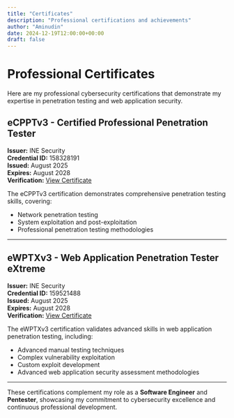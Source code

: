 ```yaml
---
title: "Certificates"
description: "Professional certifications and achievements"
author: "Aminudin"
date: 2024-12-19T12:00:00+00:00
draft: false
---
```


# Professional Certificates

Here are my professional cybersecurity certifications that demonstrate my expertise in penetration testing and web application security.

## eCPPTv3 - Certified Professional Penetration Tester

**Issuer:** INE Security  
**Credential ID:** 158328191  
**Issued:** August 2025  
**Expires:** August 2028  
**Verification:** [View Certificate](https://certs.ine.com/a72bf061-2efb-4b11-af09-d6a505255350)

The eCPPTv3 certification demonstrates comprehensive penetration testing skills, covering:
- Network penetration testing
- System exploitation and post-exploitation
- Professional penetration testing methodologies

---

## eWPTXv3 - Web Application Penetration Tester eXtreme

**Issuer:** INE Security  
**Credential ID:** 159521488  
**Issued:** August 2025  
**Expires:** August 2028  
**Verification:** [View Certificate](https://certs.ine.com/4c108c98-3962-4464-94b0-7fd98fd5df83#acc.UKnyYa0i)

The eWPTXv3 certification validates advanced skills in web application penetration testing, including:
- Advanced manual testing techniques
- Complex vulnerability exploitation
- Custom exploit development
- Advanced web application security assessment methodologies

---

These certifications complement my role as a **Software Engineer** and **Pentester**, showcasing my commitment to cybersecurity excellence and continuous professional development.
